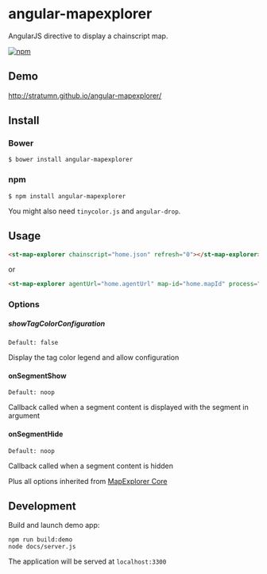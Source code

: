 # angular-mapexplorer

AngularJS directive to display a chainscript map.

[![npm](https://img.shields.io/npm/v/angular-mapexplorer.svg)](https://www.npmjs.com/package/angular-mapexplorer)

## Demo
http://stratumn.github.io/angular-mapexplorer/

## Install

### Bower

```
$ bower install angular-mapexplorer
```

### npm

```
$ npm install angular-mapexplorer
```

You might also need `tinycolor.js` and `angular-drop`.


## Usage

```html
<st-map-explorer chainscript="home.json" refresh="0"></st-map-explorer>
```

or

```html
<st-map-explorer agentUrl="home.agentUrl" map-id="home.mapId" process="home.process" options="{showTagColorConfiguration: true}"></st-map-explorer>
```

### Options

##### showTagColorConfiguration
```
Default: false
```

Display the tag color legend and allow configuration


#### onSegmentShow
```
Default: noop
```

Callback called when a segment content is displayed with the segment in argument

#### onSegmentHide
```
Default: noop
```

Callback called when a segment content is hidden

Plus all options inherited from [MapExplorer Core](https://github.com/stratumn/mapexplorer-core)

## Development

Build and launch demo app:

```
npm run build:demo
node docs/server.js
```

The application will be served at `localhost:3300`
